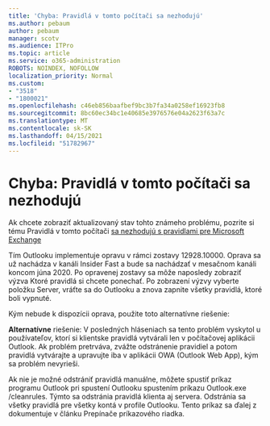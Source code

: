 ```yaml
---
title: 'Chyba: Pravidlá v tomto počítači sa nezhodujú'
ms.author: pebaum
author: pebaum
manager: scotv
ms.audience: ITPro
ms.topic: article
ms.service: o365-administration
ROBOTS: NOINDEX, NOFOLLOW
localization_priority: Normal
ms.custom:
- "3518"
- "1800021"
ms.openlocfilehash: c46eb856baafbef9bc3b7fa34a0258ef16923fb8
ms.sourcegitcommit: 8bc60ec34bc1e40685e3976576e04a2623f63a7c
ms.translationtype: MT
ms.contentlocale: sk-SK
ms.lasthandoff: 04/15/2021
ms.locfileid: "51782967"
---
```

# <a name="error-the-rules-on-this-computer-do-not-match"></a>Chyba: Pravidlá v tomto počítači sa nezhodujú

Ak chcete zobraziť aktualizovaný stav tohto známeho problému, pozrite si tému Pravidlá v tomto počítači [sa nezhodujú s pravidlami pre Microsoft Exchange](https://support.office.com/article/d032e037-b224-429e-b325-633afde9b5f0)

Tím Outlooku implementuje opravu v rámci zostavy 12928.10000. Oprava sa už nachádza v kanáli Insider Fast a bude sa nachádzať v mesačnom kanáli koncom júna 2020. Po opravenej zostavy sa môže naposledy zobraziť výzva Ktoré pravidlá si chcete ponechať. Po zobrazení výzvy vyberte položku Server, vráťte sa do Outlooku a znova zapnite všetky pravidlá, ktoré boli vypnuté.

Kým nebude k dispozícii oprava, použite toto alternatívne riešenie:

**Alternatívne** riešenie: V posledných hláseniach sa tento problém vyskytol u používateľov, ktorí si klientske pravidlá vytvárali len v počítačovej aplikácii Outlook. Ak problém pretrváva, zvážte odstránenie pravidiel a potom pravidlá vytvárajte a upravujte iba v aplikácii OWA (Outlook Web App), kým sa problém nevyrieši.

Ak nie je možné odstrániť pravidlá manuálne, môžete spustiť príkaz programu Outlook pri spustení Outlooku spustením príkazu Outlook.exe /cleanrules. Týmto sa odstránia pravidlá klienta aj servera. Odstránia sa všetky pravidlá pre všetky kontá v profile Outlooku. Tento príkaz sa ďalej z dokumentuje v článku Prepínače príkazového riadka.

